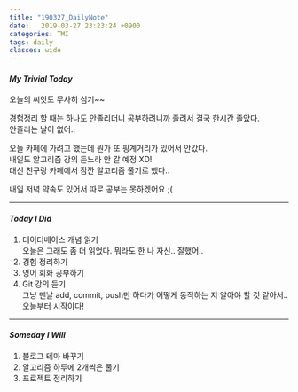 ```yaml
---
title: "190327_DailyNote"
date:   2019-03-27 23:23:24 +0900
categories: TMI
tags: daily
classes: wide
---
```

#### _My Trivial Today_

오늘의 씨앗도 무사히 심기~~  
  
경험정리 할 때는 하나도 안졸리더니 공부하려니까 졸려서 결국 한시간 졸았다.  
안졸리는 날이 없어..  
  
오늘 카페에 가려고 했는데 뭔가 또 핑계거리가 있어서 안갔다.  
내일도 알고리즘 강의 듣느라 안 갈 예정 XD!  
대신 친구랑 카페에서 잠깐 알고리즘 풀기로 했다..  
  
내일 저녁 약속도 있어서 따로 공부는 못하겠어요 ;(

___

#### _Today I Did_
  
1. 데이터베이스 개념 읽기  
오늘은 그래도 좀 더 읽었다. 뭐라도 한 나 자신.. 잘했어.. 
2. 경험 정리하기
3. 영어 회화 공부하기  
4. Git 강의 듣기  
그냥 맨날 add, commit, push만 하다가 어떻게 동작하는 지 알아야 할 것 같아서.. 오늘부터 시작이다!  

___

#### _Someday I Will_ 
 
1. 블로그 테마 바꾸기  
2. 알고리즘 하루에 2개씩은 풀기  
3. 프로젝트 정리하기  